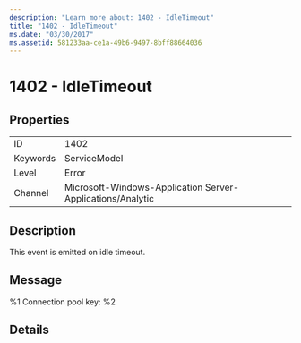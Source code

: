 ```yaml
---
description: "Learn more about: 1402 - IdleTimeout"
title: "1402 - IdleTimeout"
ms.date: "03/30/2017"
ms.assetid: 581233aa-ce1a-49b6-9497-8bff88664036
---
```

# 1402 - IdleTimeout

## Properties  
  
|||  
|-|-|  
|ID|1402|  
|Keywords|ServiceModel|  
|Level|Error|  
|Channel|Microsoft-Windows-Application Server-Applications/Analytic|  
  
## Description  

 This event is emitted on idle timeout.  
  
## Message  

 %1 Connection pool key: %2  
  
## Details
